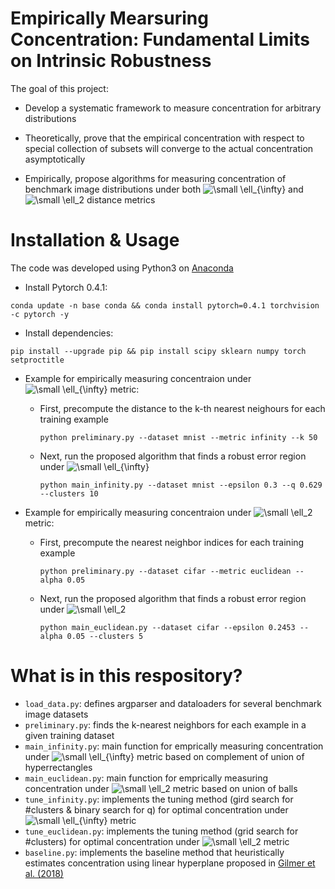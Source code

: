 # Empirically Mearsuring Concentration: Fundamental Limits on Intrinsic Robustness

The goal of this project:
* Develop a systematic framework to measure concentration for arbitrary distributions

* Theoretically, prove that the empirical concentration with respect to special collection of subsets will converge to the actual concentration asymptotically

* Empirically, propose algorithms for measuring concentration of benchmark image distributions under both <img src="https://latex.codecogs.com/png.latex?\bg_white&space;\small&space;\ell_{\infty}" title="\small \ell_{\infty}" /> and <img src="https://latex.codecogs.com/png.latex?\bg_white&space;\small&space;\ell_2" title="\small \ell_2" /> distance metrics


# Installation & Usage
The code was developed using Python3 on [Anaconda](https://www.anaconda.com/download/#linux)

* Install Pytorch 0.4.1: 
```text
conda update -n base conda && conda install pytorch=0.4.1 torchvision -c pytorch -y
```

* Install dependencies:
```text
pip install --upgrade pip && pip install scipy sklearn numpy torch setproctitle
```

* Example for empirically measuring concentraion under <img src="https://latex.codecogs.com/png.latex?\bg_white&space;\small&space;\ell_{\infty}" title="\small \ell_{\infty}" /> metric:

  * First, precompute the distance to the k-th nearest neighours for each training example
    ```text
    python preliminary.py --dataset mnist --metric infinity --k 50 
    ```
  * Next, run the proposed algorithm that finds a robust error region under <img src="https://latex.codecogs.com/png.latex?\bg_white&space;\small&space;\ell_{\infty}" title="\small \ell_{\infty}" /> 
    ```text
    python main_infinity.py --dataset mnist --epsilon 0.3 --q 0.629 --clusters 10
    ```

* Example for empirically measuring concentraion under <img src="https://latex.codecogs.com/png.latex?\bg_white&space;\small&space;\ell_2" title="\small \ell_2" /> metric:

  * First, precompute the nearest neighbor indices for each training example
    ```text
    python preliminary.py --dataset cifar --metric euclidean --alpha 0.05
    ```
  * Next, run the proposed algorithm that finds a robust error region under <img src="https://latex.codecogs.com/png.latex?\bg_white&space;\small&space;\ell_2" title="\small \ell_2" /> 
    ```text
    python main_euclidean.py --dataset cifar --epsilon 0.2453 --alpha 0.05 --clusters 5
    ```

# What is in this respository?
* ```load_data.py```: defines argparser and dataloaders for several benchmark image datasets
* ```preliminary.py```: finds the k-nearest neighbors for each example in a given training dataset
* ```main_infinity.py```: main function for emprically measuring concentration under <img src="https://latex.codecogs.com/png.latex?\bg_white&space;\small&space;\ell_{\infty}" title="\small \ell_{\infty}" /> metric based on complement of union of hyperrectangles
* ```main_euclidean.py```: main function for emprically measuring concentration under <img src="https://latex.codecogs.com/png.latex?\bg_white&space;\small&space;\ell_2" title="\small \ell_2" /> metric based on union of balls
* ```tune_infinity.py```: implements the tuning method (gird search for #clusters & binary search for q) for optimal concentration under <img src="https://latex.codecogs.com/png.latex?\bg_white&space;\small&space;\ell_{\infty}" title="\small \ell_{\infty}" /> metric
* ```tune_euclidean.py```: implements the tuning method (grid search for #clusters) for optimal concentration under <img src="https://latex.codecogs.com/png.latex?\bg_white&space;\small&space;\ell_2" title="\small \ell_2" /> metric
* ```baseline.py```: implements the baseline method that heuristically estimates concentration using linear hyperplane proposed in [Gilmer et al. (2018)](https://arxiv.org/abs/1801.02774)
